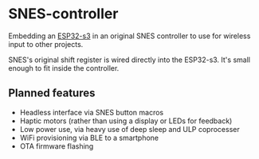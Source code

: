 # SNES-controller
Embedding an [ESP32-s3](https://www.adafruit.com/product/5426) in an original SNES controller to use for wireless input to other projects.

SNES's original shift register is wired directly into the ESP32-s3. It's small enough to fit inside the controller.

## Planned features
- Headless interface via SNES button macros
- Haptic motors (rather than using a display or LEDs for feedback)
- Low power use, via heavy use of deep sleep and ULP coprocesser
- WiFi provisioning via BLE to a smartphone
- OTA firmware flashing
